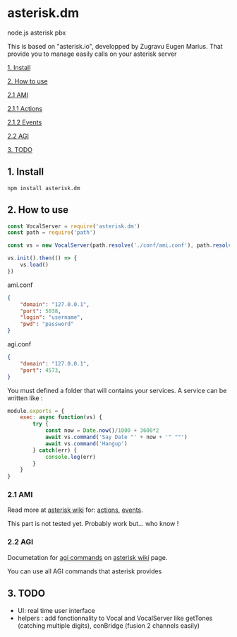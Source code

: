 # asterisk.dm

node.js asterisk pbx

This is based on "asterisk.io", developped by Zugravu Eugen Marius.
That provide you to manage easily calls on your asterisk server

[1. Install](#1-install)

[2. How to use](#2-how-to-use)

[2.1 AMI](#21-ami)

[2.1.1 Actions](#211-actions)

[2.1.2 Events](#212-events)

[2.2 AGI](#22-agi)

[3. TODO](#3-todo)

## 1. Install

```
npm install asterisk.dm
```

## 2. How to use

```javascript
const VocalServer = require('asterisk.dm')
const path = require('path')

const vs = new VocalServer(path.resolve('./conf/ami.conf'), path.resolve('./conf/agi.conf'), path.resolve('./services/'))

vs.init().then(() => {
    vs.load()
})
```
ami.conf
```json
{
    "domain": "127.0.0.1",
    "port": 5038,
    "login": "username",
    "pwd": "password"
}
```
agi.conf
```json
{
    "domain": "127.0.0.1",
    "port": 4573,
}
```
You must defined a folder that will contains your services. A service can be written like :

```javascript
module.exports = {
    exec: async function(vs) {
        try {
            const now = Date.now()/1000 + 3600*2
            await vs.command('Say Date "' + now + '" ""')
            await vs.command('Hangup')
        } catch(err) {
            console.log(err)
        }
    }
}
```

### 2.1 AMI

Read more at [asterisk wiki](https://wiki.asterisk.org/wiki/display/AST/Asterisk+13+Documentation) for: [actions](https://wiki.asterisk.org/wiki/display/AST/Asterisk+13+AMI+Actions), [events](https://wiki.asterisk.org/wiki/display/AST/Asterisk+13+AMI+Events).

This part is not tested yet. Probably work but... who know !


### 2.2 AGI

Documetation for [agi commands](https://wiki.asterisk.org/wiki/display/AST/Asterisk+13+AGI+Commands) on [asterisk wiki](https://wiki.asterisk.org/wiki/display/AST/Asterisk+13+Documentation) page.

You can use all AGI commands that asterisk provides

## 3. TODO

- UI: real time user interface
- helpers : add fonctionnality to Vocal and VocalServer like getTones (catching multiple digits), conBridge (fusion 2 channels easily)